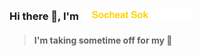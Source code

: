 <h3>
   Hi there 👋,
   I'm <a href="#"><img src="assets/branding.svg" width="177" height="18"></a>
</h3>

> #### I'm taking sometime off for my 👶
